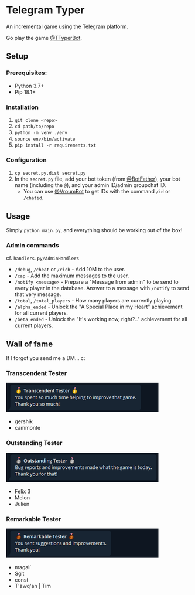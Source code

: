 # Telegram Typer
An incremental game using the Telegram platform.

Go play the game [@TTyperBot](https://t.me/TTyper).

## Setup
### Prerequisites:
- Python 3.7+
- Pip 18.1+

### Installation
1. `git clone <repo>`
1. `cd path/to/repo`
1. `python -m venv ./env`
1. `source env/bin/activate`
1. `pip install -r requirements.txt`

### Configuration
1. `cp secret.py.dist secret.py`
2. In the `secret.py` file, add your bot token (from [@BotFather](https://t.me/BotFather)), your bot name (including the `@`), and your admin ID/admin groupchat ID.
   - You can use [@VroumBot](https://t.me/VroumBot) to get IDs with the command `/id` or `/chatid`.

## Usage
Simply `python main.py`, and everything should be working out of the box!

### Admin commands
cf. `handlers.py/AdminHandlers`

- `/debug`, `/cheat` or `/rich` - Add 10M to the user.
- `/cap` - Add the maximum messages to the user.
- `/notify <message>` - Prepare a "Message from admin" to be send to every player in the database. Answer to a message with `/notify` to send that very message.
- `/total`, `/total_players` - How many players are currently playing.
- `/alpha_ended` - Unlock the "A Special Place in my Heart" achievement for all current players.
- `/beta_ended` - Unlock the "It's working now, right?.." achievement for all current players.

## Wall of fame
If I forgot you send me a DM... c:

### Transcendent Tester
![Transcendent Tester](./img/tester_gold.png)
* gershik
* cammonte

### Outstanding Tester
![Outstanding Tester](./img/tester_silver.png)
* Felix 3
* Melon
* Julien

### Remarkable Tester
![Remarkable Tester](./img/tester_bronze.png)
* magalí
* Sgit
* const
* T'àwq'an | Tim
